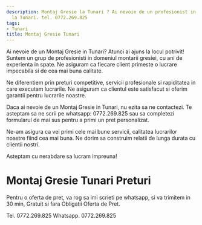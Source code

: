 ```yaml
---
description: Montaj Gresie la Tunari ? Ai nevoie de un profesionist in Montaj Gresie
  la Tunari. tel. 0772.269.825
tags:
- Tunari
title: Montaj Gresie Tunari
---
```



Ai nevoie de un Montaj Gresie in Tunari? Atunci ai ajuns la locul potrivit! Suntem un grup de profesionisti in domeniul montarii gresiei, cu ani de experienta in spate. Ne asiguram ca fiecare client primeste o lucrare impecabila si de cea mai buna calitate. 

Ne diferentiem prin preturi competitive, servicii profesionale si rapiditatea in care executam lucrarile. Ne asiguram ca clientul este satisfacut si oferim garantii pentru lucrarile noastre. 

Daca ai nevoie de un Montaj Gresie in Tunari, nu ezita sa ne contactezi. Te asteptam sa ne scrii pe whatsapp: 0772.269.825 sau sa completezi formularul de mai sus pentru a primi un pret personalizat. 

Ne-am asigura ca vei primi cele mai bune servicii, calitatea lucrarilor noastre fiind cea mai buna. Ne dorim sa construim relatii de lunga durata cu clientii nostri. 

Asteptam cu nerabdare sa lucram impreuna!

# Montaj Gresie Tunari Preturi
Pentru o oferta de pret, va rog sa imi scrieti pe whatsapp, si va trimitem in 30 min, Gratuit si fara Obligatii Oferta de Pret.

Tel. 0772.269.825
Whatsapp. 0772.269.825